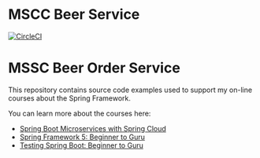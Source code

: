 # MSCC Beer Service

[![CircleCI](https://circleci.com/gh/j-szymanski/mssc-beer-service.svg?style=svg&circle-token=9ef9aec3a24d4bc996e1b15bed3433b0bec8e1d0)](https://circleci.com/gh/j-szymanski/mssc-beer-service)

# MSSC Beer Order Service

This repository contains source code examples used to support my on-line courses about the Spring Framework.

You can learn more about the courses here:
* [Spring Boot Microservices with Spring Cloud](https://www.udemy.com/spring-boot-microservices-with-spring-cloud-beginner-to-guru/?couponCode=GIT_HUB2)
* [Spring Framework 5: Beginner to Guru](https://www.udemy.com/course/spring-framework-5-beginner-to-guru/?couponCode=GITHUB_SFGPETCLINIC)
* [Testing Spring Boot: Beginner to Guru](https://www.udemy.com/testing-spring-boot-beginner-to-guru/?couponCode=GITHUB_REPO_SF5B2G)
